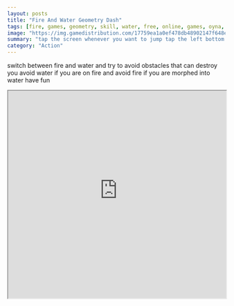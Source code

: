 ```yaml
---
layout: posts
title: "Fire And Water Geometry Dash"
tags: [fire, games, geometry, skill, water, free, online, games, oyna, game, free, games, play, play, games]
image: "https://img.gamedistribution.com/17759ea1a0ef478db48902147f648e45.jpg"
summary: "tap the screen whenever you want to jump tap the left bottom icon or press space key to switch between fire and water  free online games oyna game free games play play games"
category: "Action"
---
```


switch between fire and water and try to avoid obstacles that can destroy you avoid water if you are on fire and avoid fire if you are morphed into water have fun

<iframe width="100%" height="480px;" src="https://html5.gamedistribution.com/17759ea1a0ef478db48902147f648e45/"></iframe>